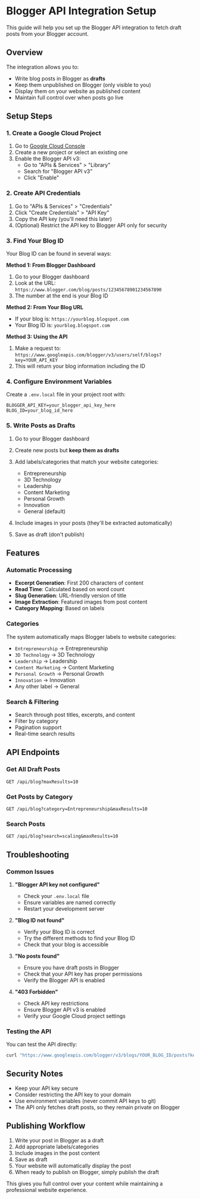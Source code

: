 # Blogger API Integration Setup

This guide will help you set up the Blogger API integration to fetch draft posts from your Blogger account.

## Overview

The integration allows you to:
- Write blog posts in Blogger as **drafts**
- Keep them unpublished on Blogger (only visible to you)
- Display them on your website as published content
- Maintain full control over when posts go live

## Setup Steps

### 1. Create a Google Cloud Project

1. Go to [Google Cloud Console](https://console.cloud.google.com/)
2. Create a new project or select an existing one
3. Enable the Blogger API v3:
   - Go to "APIs & Services" > "Library"
   - Search for "Blogger API v3"
   - Click "Enable"

### 2. Create API Credentials

1. Go to "APIs & Services" > "Credentials"
2. Click "Create Credentials" > "API Key"
3. Copy the API key (you'll need this later)
4. (Optional) Restrict the API key to Blogger API only for security

### 3. Find Your Blog ID

Your Blog ID can be found in several ways:

**Method 1: From Blogger Dashboard**
1. Go to your Blogger dashboard
2. Look at the URL: `https://www.blogger.com/blog/posts/12345678901234567890`
3. The number at the end is your Blog ID

**Method 2: From Your Blog URL**
- If your blog is: `https://yourblog.blogspot.com`
- Your Blog ID is: `yourblog.blogspot.com`

**Method 3: Using the API**
1. Make a request to: `https://www.googleapis.com/blogger/v3/users/self/blogs?key=YOUR_API_KEY`
2. This will return your blog information including the ID

### 4. Configure Environment Variables

Create a `.env.local` file in your project root with:

```env
BLOGGER_API_KEY=your_blogger_api_key_here
BLOG_ID=your_blog_id_here
```

### 5. Write Posts as Drafts

1. Go to your Blogger dashboard
2. Create new posts but **keep them as drafts**
3. Add labels/categories that match your website categories:
   - Entrepreneurship
   - 3D Technology
   - Leadership
   - Content Marketing
   - Personal Growth
   - Innovation
   - General (default)

4. Include images in your posts (they'll be extracted automatically)
5. Save as draft (don't publish)

## Features

### Automatic Processing
- **Excerpt Generation**: First 200 characters of content
- **Read Time**: Calculated based on word count
- **Slug Generation**: URL-friendly version of title
- **Image Extraction**: Featured images from post content
- **Category Mapping**: Based on labels

### Categories
The system automatically maps Blogger labels to website categories:
- `Entrepreneurship` → Entrepreneurship
- `3D Technology` → 3D Technology
- `Leadership` → Leadership
- `Content Marketing` → Content Marketing
- `Personal Growth` → Personal Growth
- `Innovation` → Innovation
- Any other label → General

### Search & Filtering
- Search through post titles, excerpts, and content
- Filter by category
- Pagination support
- Real-time search results

## API Endpoints

### Get All Draft Posts
```
GET /api/blog?maxResults=10
```

### Get Posts by Category
```
GET /api/blog?category=Entrepreneurship&maxResults=10
```

### Search Posts
```
GET /api/blog?search=scaling&maxResults=10
```

## Troubleshooting

### Common Issues

1. **"Blogger API key not configured"**
   - Check your `.env.local` file
   - Ensure variables are named correctly
   - Restart your development server

2. **"Blog ID not found"**
   - Verify your Blog ID is correct
   - Try the different methods to find your Blog ID
   - Check that your blog is accessible

3. **"No posts found"**
   - Ensure you have draft posts in Blogger
   - Check that your API key has proper permissions
   - Verify the Blogger API is enabled

4. **"403 Forbidden"**
   - Check API key restrictions
   - Ensure Blogger API v3 is enabled
   - Verify your Google Cloud project settings

### Testing the API

You can test the API directly:

```bash
curl "https://www.googleapis.com/blogger/v3/blogs/YOUR_BLOG_ID/posts?key=YOUR_API_KEY&status=DRAFT&maxResults=5"
```

## Security Notes

- Keep your API key secure
- Consider restricting the API key to your domain
- Use environment variables (never commit API keys to git)
- The API only fetches draft posts, so they remain private on Blogger

## Publishing Workflow

1. Write your post in Blogger as a draft
2. Add appropriate labels/categories
3. Include images in the post content
4. Save as draft
5. Your website will automatically display the post
6. When ready to publish on Blogger, simply publish the draft

This gives you full control over your content while maintaining a professional website experience. 